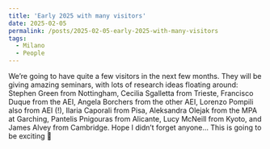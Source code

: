 ```yaml
---
title: 'Early 2025 with many visitors'
date: 2025-02-05
permalink: /posts/2025-02-05-early-2025-with-many-visitors
tags:
  - Milano
  - People
---
```


We’re going to have quite a few visitors in the next few months. They will be giving amazing seminars, with lots of research ideas floating around: Stephen Green from Nottingham, Cecilia Sgalletta from Trieste, Francisco Duque from the AEI, Angela Borchers from the other AEI, Lorenzo Pompili also from AEI (!), Ilaria Caporali from Pisa, Aleksandra Olejak from the MPA at Garching, Pantelis Pnigouras from Alicante, Lucy McNeill from Kyoto, and James Alvey from Cambridge. Hope I didn’t forget anyone… This is going to be exciting 🙂


